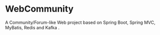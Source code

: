 # WebCommunity
A Community/Forum-like Web project based on Spring Boot, Spring MVC, MyBatis, Redis and Kafka .

